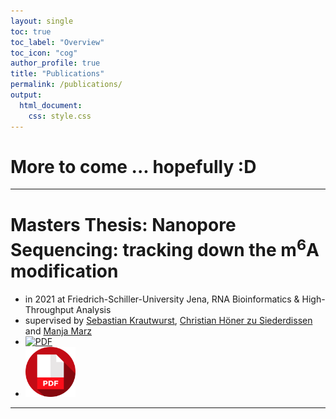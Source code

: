 ```yaml
---
layout: single
toc: true
toc_label: "Overview"
toc_icon: "cog"
author_profile: true
title: "Publications"
permalink: /publications/
output:
  html_document:
    css: style.css
---
```


# More to come ... hopefully :D

***

# Masters Thesis: Nanopore Sequencing: tracking down the m<sup>6</sup>A modification
- in 2021 at Friedrich-Schiller-University Jena, RNA Bioinformatics & High-Throughput Analysis
- supervised by [Sebastian Krautwurst](https://github.com/RaverJay), [Christian Höner zu Siederdissen](http://www.bioinf.uni-leipzig.de/~choener/) and [Manja Marz](https://www.rna.uni-jena.de)
- [![PDF][pdf_icon]](rna_nanopore_sequencing_tracking_down_the_m6a_modification.pdf)
- <a href="rna_nanopore_sequencing_tracking_down_the_m6a_modification.pdf"><img src="/icons/pdf.png" alt="Icon made by Freepik from www.flaticon.com" width="80" height="80"/></a>


***

[pdf_icon]: <img src="/icons/pdf.png" alt="Icon made by Freepik from www.flaticon.com" width="200" height="200"/> 